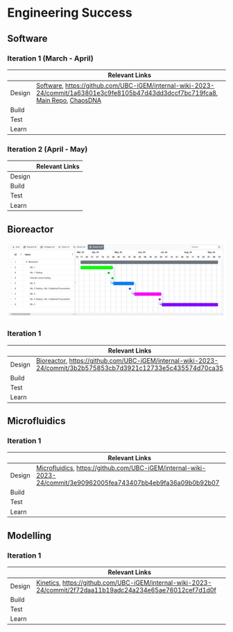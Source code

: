 # Engineering Success

<!-- toc -->

## Software

### Iteration 1 (March - April)

|        | Relevant Links                                                                                                                                                                                                                        |
| ------ | ------------------------------------------------------------------------------------------------------------------------------------------------------------------------------------------------------------------------------------- |
| Design | [Software](../software/index.md), https://github.com/UBC-iGEM/internal-wiki-2023-24/commit/1a63801e3c9fe8105b47d43dd3dccf7bc719fca8, [Main Repo](https://github.com/UBC-iGEM/dna-software), [ChaosDNA](https://github.com/seb-hyland) |
| Build  |                                                                                                                                                                                                                                       |
| Test   |                                                                                                                                                                                                                                       |
| Learn  |                                                                                                                                                                                                                                       |

### Iteration 2 (April - May)

|        | Relevant Links |
| ------ | -------------- |
| Design |                |
| Build  |                |
| Test   |                |
| Learn  |                |

## Bioreactor
![gantt chart](../hardware/bioreactor/gantt.png)

### Iteration 1

|        | Relevant Links                                                                                                                                   |
| ------ | ------------------------------------------------------------------------------------------------------------------------------------------------ |
| Design | [Bioreactor](../hardware/bioreactor/index.md), https://github.com/UBC-iGEM/internal-wiki-2023-24/commit/3b2b575853cb7d3921c12733e5c435574d70ca35 |
| Build  |                                                                                                                                                  |
| Test   |                                                                                                                                                  |
| Learn  |                                                                                                                                                  |

## Microfluidics

### Iteration 1

|        | Relevant Links                                                                                                                                         |
| ------ | ------------------------------------------------------------------------------------------------------------------------------------------------------ |
| Design | [Microfluidics](../hardware/microfluidics/index.md), https://github.com/UBC-iGEM/internal-wiki-2023-24/commit/3e90962005fea743407bb4eb9fa36a09b0b92b07 |
| Build  |                                                                                                                                                        |
| Test   |                                                                                                                                                        |
| Learn  |                                                                                                                                                        |

## Modelling

### Iteration 1

|        | Relevant Links                                                                                                                                 |
| ------ | ---------------------------------------------------------------------------------------------------------------------------------------------- |
| Design | [Kinetics](../modelling/enzyme-kinetics.md), https://github.com/UBC-iGEM/internal-wiki-2023-24/commit/2f72daa11b19adc24a234e65ae76012cef7d1d0f |
| Build  |                                                                                                                                                |
| Test   |                                                                                                                                                |
| Learn  |                                                                                                                                                |
